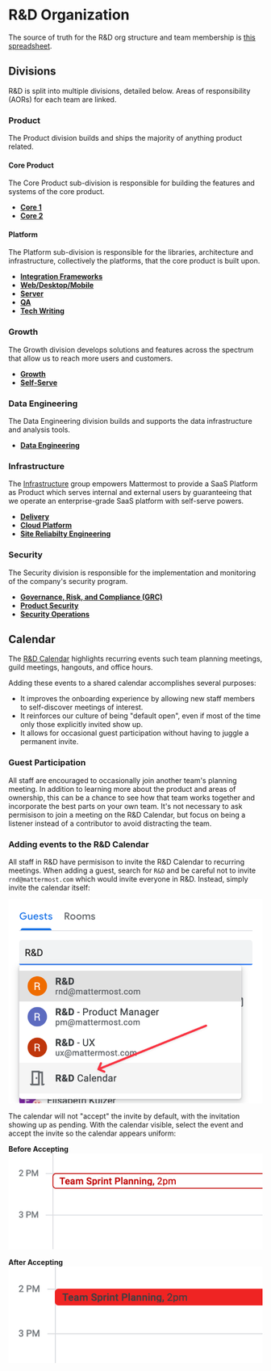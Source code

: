 # R&D Organization

The source of truth for the R&D org structure and team membership is [this spreadsheet](https://docs.google.com/spreadsheets/d/1lH8QIjQGEoGospDUdVs_LQ_i2b82I1ce6W7z18vhPTQ/edit#gid=1820415931).

## Divisions

R&D is split into multiple divisions, detailed below. Areas of responsibility (AORs) for each team are linked.

### Product

The Product division builds and ships the majority of anything product related.

#### Core Product

The Core Product sub-division is responsible for building the features and systems of the core product.

* **[Core 1](/operations/research-and-development/organization/core1.md)**
* **[Core 2](/operations/research-and-development/organization/core2.md)**

#### Platform

The Platform sub-division is responsible for the libraries, architecture and infrastructure, collectively the platforms, that the core product is built upon.

* **[Integration Frameworks](/operations/research-and-development/organization/integrations_framework.md)**
* **[Web/Desktop/Mobile](/operations/research-and-development/organization/web_desktop_mobile.md)**
* **[Server](/operations/research-and-development/organization/server.md)**
* **[QA](/operations/research-and-development/organization/qa.md)**
* **[Tech Writing](/operations/research-and-development/organization/tech_writing.md)**

### Growth

The Growth division develops solutions and features across the spectrum that allow us to reach more users and customers.

* **[Growth](/operations/research-and-development/organization/growth.md)**
* **[Self-Serve](/operations/research-and-development/organization/self-serve_subscriptions.md)**

### Data Engineering

The Data Engineering division builds and supports the data infrastructure and analysis tools.

* **[Data Engineering](/operations/research-and-development/organization/data_engineering.md)**

### Infrastructure

The [Infrastructure](/operations/research-and-development/engineering/infrastructure-engineering/README.md) group empowers Mattermost to provide a SaaS Platform as Product which serves internal and external users by guaranteeing that we operate an enterprise-grade SaaS platform with self-serve powers.

* **[Delivery](/operations/research-and-development/organization/delivery.md)**
* **[Cloud Platform](/operations/research-and-development/organization/cloud_platform.md)**
* **[Site Reliabilty Engineering](/operations/research-and-development/organization/sre.md)**

### Security

The Security division is responsible for the implementation and monitoring of the company's security program.

* **[Governance, Risk, and Compliance (GRC)](/operations/research-and-development/organization/grc.md)**
* **[Product Security](/operations/research-and-development/organization/product_security.md)**
* **[Security Operations](/operations/research-and-development/organization/security_operations.md)**

## Calendar

The [R&D Calendar](https://calendar.google.com/calendar/u/0?cid=bWF0dGVybW9zdC5jb21fdTc3cWxscjB2NDVhM3ZzczdycWN1dHQ3ZDRAZ3JvdXAuY2FsZW5kYXIuZ29vZ2xlLmNvbQ) highlights recurring events such team planning meetings, guild meetings, hangouts, and office hours.

Adding these events to a shared calendar accomplishes several purposes:
* It improves the onboarding experience by allowing new staff members to self-discover meetings of interest.
* It reinforces our culture of being "default open", even if most of the time only those explicitly invited show up.
* It allows for occasional guest participation without having to juggle a permanent invite.

### Guest Participation

All staff are encouraged to occasionally join another team's planning meeting. In addition to learning more about the product and areas of ownership, this can be a chance to see how that team works together and incorporate the best parts on your own team. It's not necessary to ask permisison to join a meeting on the R&D Calendar, but focus on being a listener instead of a contributor to avoid distracting the team.

### Adding events to the R&D Calendar

All staff in R&D have permisison to invite the R&D Calendar to recurring meetings. When adding a guest, search for `R&D` and be careful not to invite `rnd@mattermost.com` which would invite everyone in R&D. Instead, simply invite the calendar itself:

![Invite the R&D Calendar](../../../.gitbook/assets/rnd-calendar-invite.png)

The calendar will not "accept" the invite by default, with the invitation showing up as pending. With the calendar visible, select the event and accept the invite so the calendar appears uniform:

**Before Accepting**
![Not yet accepted](../../../.gitbook/assets/rnd-calendar-not-yet-accepted.png)

**After Accepting**
![Accepted](../../../.gitbook/assets/rnd-calendar-accepted.png)
